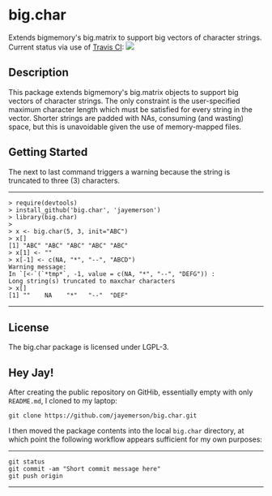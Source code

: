 big.char
========

Extends bigmemory's big.matrix to support big vectors of character strings.
Current status via use of
[Travis CI](https://travis-ci.org/jayemerson/big.char):
<a href="https://travis-ci.org/jayemerson/big.char"><img src="https://travis-ci.org/jayemerson/big.char.svg?branch=master"></a>

## Description

This package extends bigmemory's big.matrix objects
to support big vectors of character strings.  The only constraint
is the user-specified maximum character length which must be
satisfied for every string in the vector.  Shorter strings are
padded with NAs, consuming (and wasting) space, but this is
unavoidable given the use of memory-mapped files.

## Getting Started

The next to last command triggers a warning because the string
is truncated to three (3) characters.

---
    > require(devtools)
    > install_github('big.char', 'jayemerson')
    > library(big.char)
    >
    > x <- big.char(5, 3, init="ABC")
    > x[]
    [1] "ABC" "ABC" "ABC" "ABC" "ABC"
    > x[1] <- ""
    > x[-1] <- c(NA, "*", "--", "ABCD")
    Warning message:
    In `[<-`(`*tmp*`, -1, value = c(NA, "*", "--", "DEFG")) :
    Long string(s) truncated to maxchar characters
    > x[]
    [1] ""    NA    "*"   "--"  "DEF"
---

## License

The big.char package is licensed under LGPL-3.

## Hey Jay!

After creating the public repository on GitHib, essentially empty
with only `README.md`, I cloned to my laptop:

    git clone https://github.com/jayemerson/big.char.git
    
I then moved the package contents into the local `big.char` directory,
at which point the following workflow appears sufficient for my own
purposes:

---
    git status
    git commit -am "Short commit message here"
    git push origin
---

